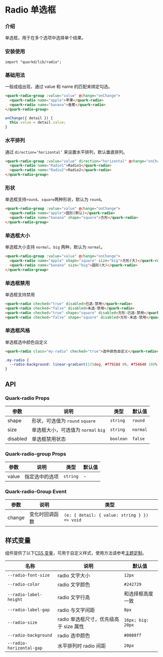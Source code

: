 # Radio 单选框

### 介绍

单选框，用于在多个选项中选择单个结果。

### 安装使用

```tsx
import "quarkd/lib/radio";
```

### 基础用法

一般成组出现，通过 value 和 name 的匹配来绑定勾选。

```html
<quark-radio-group :value="value" @change="onChange">
  <quark-radio name="apple">苹果</quark-radio>
  <quark-radio name="banana">香蕉</quark-radio>
</quark-radio-group>
```

```js
onChange({ detail }) {
  this.value = detail.value;
}
```

### 水平排列

通过 `direction=‘horizontal’` 来设置水平排列，默认垂直排列。

```html
<quark-radio-group :value="value" direction="horizontal" @change="onChange">
  <quark-radio name="Radio1">Radio1</quark-radio>
  <quark-radio name="Radio2">Radio2</quark-radio>
</quark-radio-group>
```

### 形状

单选框支持`round`、`square`两种形状，默认为 `round`。

```html
<quark-radio-group :value="value" @change="onChange">
  <quark-radio name="apple">圆形(默认)</quark-radio>
  <quark-radio name="banana" shape="square">方形</quark-radio>
</quark-radio-group>
```

### 单选框大小

单选框大小支持 `normal`、`big` 两种，默认为 `normal`。

```html
<quark-radio-group :value="value" @change="onChange">
  <quark-radio name="apple" shape="square" size="big">方形(大)</quark-radio>
  <quark-radio name="banana" size="big">圆形(大)</quark-radio>
</quark-radio-group>
```

### 单选框禁用

单选框支持禁用

```html
<quark-radio checked="true" disabled>已选-禁用</quark-radio>
<quark-radio checked="false" disabled>未选-禁用</quark-radio>
<quark-radio checked="true" shape="square" disabled>方形-已选-禁用</quark-radio>
<quark-radio checked="false" shape="square" disabled>方形-未选-禁用</quark-radio>
```

### 单选框风格

单选框选中颜色自定义

```html
<quark-radio class="my-radio" checked="true">选中颜色自定义</quark-radio>
```

```css
.my-radio {
  --radio-background: linear-gradient(225deg, #ff918d 0%, #f54640 100%);
}
```

## API

### Quark-radio Props

| 参数     | 说明                                | 类型      | 默认值   |
| -------- | ----------------------------------- | --------- | -------- |
| shape    | 形状，可选值为 `round` `square`     | `string`  | `round`  |
| size     | 单选框大小，可选值为 `normal` `big` | `string`  | `normal` |
| disabled | 单选框禁用状态                      | `boolean` | `false`  |

### Quark-radio-group Props

| 参数  | 说明           | 类型     | 默认值 |
| ----- | -------------- | -------- | ------ |
| value | 指定选中的选项 | `string` | -      |

### Quark-radio-Group Event

| 参数   | 说明           | 类型                                         |
| ------ | -------------- | -------------------------------------------- |
| change | 变化时回调函数 | `(e: { detail: { value: string } }) => void` |

## 样式变量

组件提供了以下[CSS 变量](https://developer.mozilla.org/zh-CN/docs/Web/CSS/Using_CSS_custom_properties)，可用于自定义样式，使用方法请参考[主题定制](#/zh-CN/guide/theme)。

| 名称                     | 说明                                   | 默认值            |
| ------------------------ | -------------------------------------- | ----------------- |
| `--radio-font-size`      | radio 文字大小                         | `12px`            |
| `--radio-color`          | radio 文字颜色                         | `#242729 `        |
| `--radio-label-height`   | radio 文字行高                         | 和选择框高度一致  |
| `--radio-label-gap`      | radio 与文字间距                       | `8px`             |
| `--radio-size`           | radio 单选框尺寸，优先级高于 size 属性 | `16px; big: 20px` |
| `--radio-background`     | radio 选中颜色                         | `#0088ff`         |
| `--radio-horizontal-gap` | 水平排列时 radio 间距                  | `20px`            |
